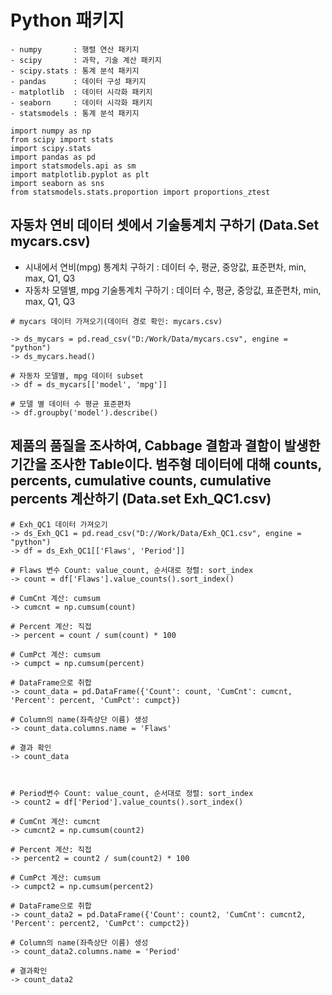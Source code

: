 # Python 패키지
```
- numpy       : 행렬 연산 패키지
- scipy       : 과학, 기술 계산 패키지
- scipy.stats : 통계 분석 패키지
- pandas      : 데이터 구성 패키지
- matplotlib  : 데이터 시각화 패키지
- seaborn     : 데이터 시각화 패키지
- statsmodels : 통계 분석 패키지
```

```
import numpy as np
from scipy import stats
import scipy.stats
import pandas as pd
import statsmodels.api as sm
import matplotlib.pyplot as plt
import seaborn as sns
from statsmodels.stats.proportion import proportions_ztest
```

## 자동차 연비 데이터 셋에서 기술통계치 구하기 (Data.Set mycars.csv)
- 시내에서 연비(mpg) 통계치 구하기 : 데이터 수, 평균, 중앙값, 표준편차, min, max, Q1, Q3
- 자동차 모델별, mpg 기술통계치 구하기 : 데이터 수, 평균, 중앙값, 표준편차, min, max, Q1, Q3
```
# mycars 데이터 가져오기(데이터 경로 확인: mycars.csv)

-> ds_mycars = pd.read_csv("D:/Work/Data/mycars.csv", engine = "python")
-> ds_mycars.head()
```
```
# 자동차 모델별, mpg 데이터 subset
-> df = ds_mycars[['model', 'mpg']]

# 모델 별 데이터 수 평균 표준편차
-> df.groupby('model').describe()
```

## 제품의 품질을 조사하여, Cabbage 결함과 결함이 발생한 기간을 조사한 Table이다. 범주형 데이터에 대해 counts, percents, cumulative counts, cumulative percents 계산하기 (Data.set Exh_QC1.csv)
```
# Exh_QC1 데이터 가져오기
-> ds_Exh_QC1 = pd.read_csv("D://Work/Data/Exh_QC1.csv", engine = "python")
-> df = ds_Exh_QC1[['Flaws', 'Period']]

# Flaws 변수 Count: value_count, 순서대로 정렬: sort_index
-> count = df['Flaws'].value_counts().sort_index()

# CumCnt 계산: cumsum
-> cumcnt = np.cumsum(count)

# Percent 계산: 직접
-> percent = count / sum(count) * 100

# CumPct 계산: cumsum
-> cumpct = np.cumsum(percent)

# DataFrame으로 취합
-> count_data = pd.DataFrame({'Count': count, 'CumCnt': cumcnt, 'Percent': percent, 'CumPct': cumpct})

# Column의 name(좌측상단 이름) 생성
-> count_data.columns.name = 'Flaws'

# 결과 확인
-> count_data



# Period변수 Count: value_count, 순서대로 정렬: sort_index
-> count2 = df['Period'].value_counts().sort_index()

# CumCnt 계산: cumcnt
-> cumcnt2 = np.cumsum(count2)

# Percent 계산: 직접
-> percent2 = count2 / sum(count2) * 100

# CumPct 계산: cumsum
-> cumpct2 = np.cumsum(percent2)

# DataFrame으로 취합
-> count_data2 = pd.DataFrame({'Count': count2, 'CumCnt': cumcnt2, 'Percent': percent2, 'CumPct': cumpct2})

# Column의 name(좌측상단 이름) 생성
-> count_data2.columns.name = 'Period'

# 결과확인
-> count_data2
```
